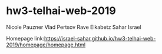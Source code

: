 # hw3-telhai-web-2019
Nicole Pauzner
Vlad Pertsov
Rave Elkabetz
Sahar Israel


Homepage link:https://israel-sahar.github.io/hw3-telhai-web-2019/homepage/homepage.html
